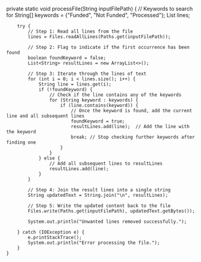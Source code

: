 private static void processFile(String inputFilePath) {
        // Keywords to search for
        String[] keywords = {"Funded", "Not Funded", "Processed"};
        List<String> lines;

        try {
            // Step 1: Read all lines from the file
            lines = Files.readAllLines(Paths.get(inputFilePath));

            // Step 2: Flag to indicate if the first occurrence has been found
            boolean foundKeyword = false;
            List<String> resultLines = new ArrayList<>();

            // Step 3: Iterate through the lines of text
            for (int i = 0; i < lines.size(); i++) {
                String line = lines.get(i);
                if (!foundKeyword) {
                    // Check if the line contains any of the keywords
                    for (String keyword : keywords) {
                        if (line.contains(keyword)) {
                            // Once the keyword is found, add the current line and all subsequent lines
                            foundKeyword = true;
                            resultLines.add(line);  // Add the line with the keyword
                            break; // Stop checking further keywords after finding one
                        }
                    }
                } else {
                    // Add all subsequent lines to resultLines
                    resultLines.add(line);
                }
            }

            // Step 4: Join the result lines into a single string
            String updatedText = String.join("\n", resultLines);

            // Step 5: Write the updated content back to the file
            Files.write(Paths.get(inputFilePath), updatedText.getBytes());

            System.out.println("Unwanted lines removed successfully.");

        } catch (IOException e) {
            e.printStackTrace();
            System.out.println("Error processing the file.");
        }
    }
